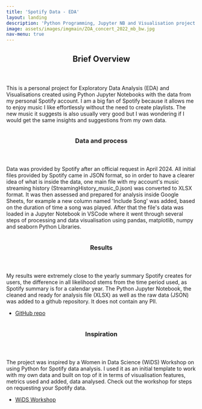 ```yaml
---
title: 'Spotify Data - EDA'
layout: landing
description: 'Python Programming, Jupyter NB and Visualisation project'
image: assets/images/imgmain/ZOA_concert_2022_mb_bw.jpg
nav-menu: true
---
```


<!-- Main -->
<div id="main">

<!-- One -->
<section id="one">
	<div class="inner">
		<header class="major">
			<h2>Brief Overview</h2>
		</header>
		<p>This is a personal project for Exploratory Data Analysis (EDA) and Visualisations created using Python Jupyter Notebooks with the data from my personal Spotify account. I am a big fan of Spotify because it allows me to enjoy music I like effortlessly without the need to create playlists. The new music it suggests is also usually very good but I was wondering if I would get the same insights and suggestions from my own data.</p>
	</div>
</section>

<!-- Two -->
<section id="two" class="spotlights">
	<section>
		<a href="embedded_spotify_ipynb.html" class="image">
			<img src="{{ site.baseurl }}/assets/images/imgsmall/Spotify_import_data.png" alt="" data-position="center center" />
		</a>
		<div class="content">
			<div class="inner">
				<header class="major">
					<h3>Data and process</h3>
				</header>
				<p>Data was provided by Spotify after an official request in April 2024. All initial files provided by Spotify came in JSON format, so in order to have a clearer idea of what is inside the data, one main file with my account's music streaming history (StreamingHistory_music_0.json) was converted to XLSX format. It was then assessed and prepared for analysis inside Google Sheets, for example a new column named 'Include Song' was added, based on the duration of time a song was played. After that the file's data was loaded in a Jupyter Notebook in VSCode where it went through several steps of processing and data visualisation using pandas, matplotlib, numpy and seaborn Python Libraries. </p>
			</div>
		</div>
	</section>
	<section>
		<a href="embedded_spotify_ipynb.html" class="image">
			<img src="{{ site.baseurl }}/assets/images/imgsmall/Spotify_top10_songs.png" alt="" data-position="top center" />
		</a>
		<div class="content">
			<div class="inner">
				<header class="major">
					<h3>Results</h3>
				</header>
				<p> My results were extremely close to the yearly summary Spotify creates for users, the difference in all likelihood stems from the time period used, as Spotify summary is for a calendar year. The Python Jupyter Notebook, the cleaned and ready for analysis file (XLSX) as well as the raw data (JSON) was added to a github repository. It does not contain any PII.</p>
				<ul class="actions">
					<li>
						<a href="https://github.com/MihaelaBr/Spotify-project" class="button" target="_blank">GitHub repo</a>
					</li>
				</ul>
			</div>
		</div>
	</section>
	<section>
		<a href="embedded_spotify_ipynb.html" class="image">
			<img src="{{ site.baseurl }}/assets/images/imgsmall/Spotify_to20_artists.png" alt="" data-position="25% 25%" />
		</a>
		<div class="content">
			<div class="inner">
				<header class="major">
					<h3>Inspiration</h3>
				</header>
				<p>The project was inspired by a Women in Data Science (WiDS) Workshop on using Python for Spotify data analysis. I used it as an initial template to work with my own data and built on top of it in terms of visualisation features, metrics used and added, data analysed. Check out the workshop for steps on requesting your Spotify data. </p>
				<ul class="actions">
					<li><a href="https://youtu.be/2zaGRy54SV8?si=QNzIRVmkHMug-Sbx" class="button" target="_blank">WiDS Workshop</a></li>
				</ul>
			</div>
		</div>
	</section>
</section>

</div>
